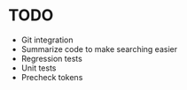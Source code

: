 # TODO

- Git integration
- Summarize code to make searching easier
- Regression tests
- Unit tests
- Precheck tokens

